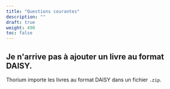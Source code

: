 ```yaml
---
title: "Questions courantes"
description: ""
draft: true
weight: 490
toc: false
---
```


## Je n'arrive pas à ajouter un livre au format DAISY.
Thorium importe les livres au format DAISY dans un fichier `.zip`. 


